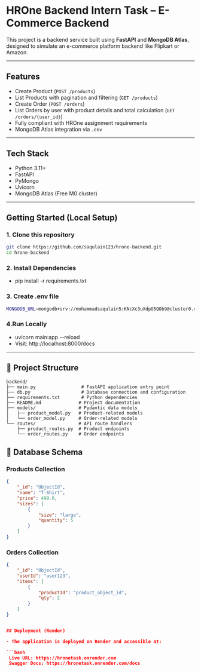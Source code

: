 # HROne Backend Intern Task – E-Commerce Backend

This project is a backend service built using **FastAPI** and **MongoDB Atlas**, designed to simulate an e-commerce platform backend like Flipkart or Amazon.

---

## Features

- Create Product (`POST /products`)
- List Products with pagination and filtering (`GET /products`)
- Create Order (`POST /orders`)
- List Orders by user with product details and total calculation (`GET /orders/{user_id}`)
- Fully compliant with HROne assignment requirements
- MongoDB Atlas integration via `.env`

---

## Tech Stack

- Python 3.11+
- FastAPI
- PyMongo
- Uvicorn
- MongoDB Atlas (Free M0 cluster)

---

## Getting Started (Local Setup)

### 1. Clone this repository

```bash
git clone https://github.com/saqulain123/hrone-backend.git
cd hrone-backend
```

### 2. Install Dependencies

- pip install -r requirements.txt


### 3. Create .env file

```bash
MONGODB_URL=mongodb+srv://mohammadsaqulain5:KNcXc3uXdpO5QOb9@cluster0.mbabzsy.mongodb.net/hrone_db?retryWrites=true&w=majority
```

### 4.Run Locally

- uvicorn main:app --reload
- Visit: http://localhost:8000/docs

---

## 📁 Project Structure

```
backend/
├── main.py                 # FastAPI application entry point
├── db.py                   # Database connection and configuration
├── requirements.txt        # Python dependencies
├── README.md              # Project documentation
├── models/                # Pydantic data models
│   ├── product_model.py   # Product-related models
│   └── order_model.py     # Order-related models
└── routes/                # API route handlers
    ├── product_routes.py  # Product endpoints
    └── order_routes.py    # Order endpoints
```

## 💾 Database Schema

### Products Collection
```json
{
    "_id": "ObjectId",
    "name": "T-Shirt",
    "price": 499.0,
    "sizes": [
        {
            "size": "large",
            "quantity": 5
        }
    ]
}
```

### Orders Collection
```json
{
    "_id": "ObjectId",
    "userId": "user123",
    "items": [
        {
            "productId": "product_object_id",
            "qty": 2
        }
    ]
}


## Deployment (Render)

- The application is deployed on Render and accessible at:

```bash
 Live URL: https://hronetask.onrender.com
 Swagger Docs: https://hronetask.onrender.com/docs
 ```
